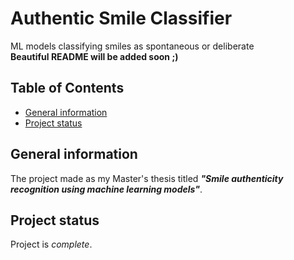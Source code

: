 # Authentic Smile Classifier

ML models classifying smiles as spontaneous or deliberate\
**Beautiful README will be added soon ;)**

[//]: # (Live demo [_here_]&#40;https://www.example.com&#41;.)

## Table of Contents

- [General information](#general-information)
- [Project status](#project-status) 
<!-- - [Technologies used](#technologies-used) -->
<!-- - [Features](#features) -->
<!-- - [Screenshots](#screenshots) -->

[//]: # (- [Acknowledgements]&#40;#acknowledgements&#41;)

## General information

The project made as my Master's thesis titled **_"Smile authenticity recognition using machine learning models"_**.

<!-- ## Technologies used

-   Tech 1 - version 1.0
-   Tech 2 - version 2.0
-   Tech 3 - version 3.0 -->

<!-- ## Features

List the ready features here:

-   Awesome feature 1
-   Awesome feature 2
-   Awesome feature 3

## Screenshots -->

<!-- ![Example screenshot](./img/screenshot.png) -->

## Project status

Project is _complete_.

[//]: # (## Acknowledgements)

